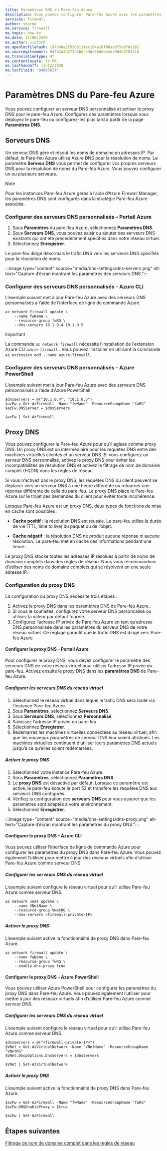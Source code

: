 ```yaml
---
title: Paramètres DNS du Pare-feu Azure
description: Vous pouvez configurer Pare-feu Azure avec les paramètres de serveur DNS et de proxy DNS.
services: firewall
author: vhorne
ms.service: firewall
ms.topic: how-to
ms.date: 11/06/2020
ms.author: victorh
ms.openlocfilehash: 197d48a2f5368111ec194a18f86aedf5ad78e1b2
ms.sourcegitcommit: 04fb3a2b272d4bbc43de5b4dbceda9d4c9701310
ms.translationtype: HT
ms.contentlocale: fr-FR
ms.lasthandoff: 11/12/2020
ms.locfileid: "94565617"
---
```

# <a name="azure-firewall-dns-settings"></a>Paramètres DNS du Pare-feu Azure

Vous pouvez configurer un serveur DNS personnalisé et activer le proxy DNS pour le pare-feu Azure. Configurez ces paramètres lorsque vous déployez le pare-feu ou configurez-les plus tard à partir de la page **Paramètres DNS**.

## <a name="dns-servers"></a>Serveurs DNS

Un serveur DNS gère et résout les noms de domaine en adresses IP. Par défaut, le Pare-feu Azure utilise Azure DNS pour la résolution de noms. Le paramètre **Serveur DNS** vous permet de configurer vos propres serveurs DNS pour la résolution de noms du Pare-feu Azure. Vous pouvez configurer un ou plusieurs serveurs.

> [!NOTE]
> Pour les instances Pare-feu Azure gérés à l’aide d’Azure Firewall Manager, les paramètres DNS sont configurés dans la stratégie Pare-feu Azure associée.

### <a name="configure-custom-dns-servers---azure-portal"></a>Configurer des serveurs DNS personnalisés – Portail Azure

1. Sous **Paramètres** du pare-feu Azure, sélectionnez **Paramètres DNS**.
2. Sous **Serveurs DNS**, vous pouvez saisir ou ajouter des serveurs DNS existants qui ont été précédemment spécifiés dans votre réseau virtuel.
3. Sélectionnez **Enregistrer**.

Le pare-feu dirige désormais le trafic DNS vers les serveurs DNS spécifiés pour la résolution de noms.

:::image type="content" source="media/dns-settings/dns-servers.png" alt-text="Capture d’écran montrant les paramètres des serveurs DNS.":::

### <a name="configure-custom-dns-servers---azure-cli"></a>Configurer des serveurs DNS personnalisés – Azure CLI

L’exemple suivant met à jour Pare-feu Azure avec des serveurs DNS personnalisés à l’aide de l’interface de ligne de commande Azure.

```azurecli-interactive
az network firewall update \
    --name fwName \ 
    --resource-group fwRG \
    --dns-servers 10.1.0.4 10.1.0.5
```

> [!IMPORTANT]
> La commande `az network firewall` nécessite l’installation de l’extension Azure CLI `azure-firewall` . Vous pouvez l’installer en utilisant la commande `az extension add --name azure-firewall`. 

### <a name="configure-custom-dns-servers---azure-powershell"></a>Configurer des serveurs DNS personnalisés – Azure PowerShell

L’exemple suivant met à jour Pare-feu Azure avec des serveurs DNS personnalisés à l’aide d’Azure PowerShell.

```azurepowershell
$dnsServers = @("10.1.0.4", "10.1.0.5")
$azFw = Get-AzFirewall -Name "fwName" -ResourceGroupName "fwRG"
$azFw.DNSServer = $dnsServers

$azFw | Set-AzFirewall
```

## <a name="dns-proxy"></a>Proxy DNS

Vous pouvez configurer le Pare-feu Azure pour qu’il agisse comme proxy DNS. Un proxy DNS est un intermédiaire pour les requêtes DNS entre des machines virtuelles clientes et un serveur DNS. Si vous configurez un serveur DNS personnalisé, activez le proxy DNS pour éviter les incompatibilités de résolution DNS et activez le filtrage de nom de domaine complet (FQDN) dans les règles de réseau.

Si vous n’activez pas le proxy DNS, les requêtes DNS du client peuvent se déplacer vers un serveur DNS à une heure différente ou retourner une réponse différente de celle du pare-feu. Le proxy DNS place le Pare-feu Azure sur le trajet des demandes du client pour éviter toute incohérence.

Lorsque Pare-feu Azure est un proxy DNS, deux types de fonctions de mise en cache sont possibles :

- **Cache positif** : la résolution DNS est réussie. Le pare-feu utilise la durée de vie (TTL, time to live) du paquet ou de l’objet. 

- **Cache négatif** : la résolution DNS ne produit aucune réponse ni aucune résolution. Le pare-feu met en cache ces informations pendant une heure.

Le proxy DNS stocke toutes les adresses IP résolues à partir de noms de domaine complets dans des règles de réseau. Nous vous recommandons d’utiliser des noms de domaine complets qui se résolvent en une seule adresse IP.  

### <a name="dns-proxy-configuration"></a>Configuration du proxy DNS

La configuration du proxy DNS nécessite trois étapes :
1. Activez le proxy DNS dans les paramètres DNS de Pare-feu Azure.
2. Si vous le souhaitez, configurez votre serveur DNS personnalisé ou utilisez la valeur par défaut fournie.
3. Configurez l’adresse IP privée de Pare-feu Azure en tant qu’adresse DNS personnalisée dans les paramètres du serveur DNS de votre réseau virtuel. Ce réglage garantit que le trafic DNS est dirigé vers Pare-feu Azure.

#### <a name="configure-dns-proxy---azure-portal"></a>Configurer le proxy DNS – Portail Azure

Pour configurer le proxy DNS, vous devez configurer le paramètre des serveurs DNS de votre réseau virtuel pour utiliser l’adresse IP privée du pare-feu. Activez ensuite le proxy DNS dans les **paramètres DNS** de Pare-feu Azure.

##### <a name="configure-virtual-network-dns-servers"></a>Configurer les serveurs DNS du réseau virtuel 

1. Sélectionnez le réseau virtuel dans lequel le trafic DNS sera routé via l’instance Pare-feu Azure.
2. Sous **Paramètres**, sélectionnez **Serveurs DNS**.
3. Sous **Serveurs DNS**, sélectionnez **Personnalisé**.
4. Saisissez l’adresse IP privée du pare-feu.
5. Sélectionnez **Enregistrer**.
6. Redémarrez les machines virtuelles connectées au réseau virtuel, afin que les nouveaux paramètres de serveur DNS leur soient attribués. Les machines virtuelles continuent d’utiliser leurs paramètres DNS actuels jusqu’à ce qu’elles soient redémarrées.

##### <a name="enable-dns-proxy"></a>Activer le proxy DNS

1. Sélectionnez votre instance Pare-feu Azure.
2. Sous **Paramètres**, sélectionnez **Paramètres DNS**.
3. Le **proxy DNS** est désactivé par défaut. Lorsque ce paramètre est activé, le pare-feu écoute le port 53 et transfère les requêtes DNS aux serveurs DNS configurés.
4. Vérifiez la configuration des **serveurs DNS** pour vous assurer que les paramètres sont adaptés à votre environnement.
5. Sélectionnez **Enregistrer**.

:::image type="content" source="media/dns-settings/dns-proxy.png" alt-text="Capture d’écran montrant les paramètres du proxy DNS.":::

#### <a name="configure-dns-proxy---azure-cli"></a>Configurer le proxy DNS – Azure CLI

Vous pouvez utiliser l’interface de ligne de commande Azure pour configurer les paramètres du proxy DNS dans Pare-feu Azure. Vous pouvez également l’utiliser pour mettre à jour des réseaux virtuels afin d’utiliser Pare-feu Azure comme serveur DNS.

##### <a name="configure-virtual-network-dns-servers"></a>Configurer les serveurs DNS du réseau virtuel

L’exemple suivant configure le réseau virtuel pour qu’il utilise Pare-feu Azure comme serveur DNS.
 
```azurecli-interactive
az network vnet update \
    --name VNetName \ 
    --resource-group VNetRG \
    --dns-servers <firewall-private-IP>
```

##### <a name="enable-dns-proxy"></a>Activer le proxy DNS

L’exemple suivant active la fonctionnalité de proxy DNS dans Pare-feu Azure.

```azurecli-interactive
az network firewall update \
    --name fwName \ 
    --resource-group fwRG \
    --enable-dns-proxy true
```

#### <a name="configure-dns-proxy---azure-powershell"></a>Configurer le proxy DNS – Azure PowerShell

Vous pouvez utiliser Azure PowerShell pour configurer les paramètres du proxy DNS dans Pare-feu Azure. Vous pouvez également l’utiliser pour mettre à jour des réseaux virtuels afin d’utiliser Pare-feu Azure comme serveur DNS.

##### <a name="configure-virtual-network-dns-servers"></a>Configurer les serveurs DNS du réseau virtuel

L’exemple suivant configure le réseau virtuel pour qu’il utilise Pare-feu Azure comme serveur DNS.

```azurepowershell
$dnsServers = @("<firewall-private-IP>")
$VNet = Get-AzVirtualNetwork -Name "VNetName" -ResourceGroupName "VNetRG"
$VNet.DhcpOptions.DnsServers = $dnsServers

$VNet | Set-AzVirtualNetwork
```

##### <a name="enable-dns-proxy"></a>Activer le proxy DNS

L’exemple suivant active la fonctionnalité de proxy DNS dans Pare-feu Azure.

```azurepowershell
$azFw = Get-AzFirewall -Name "fwName" -ResourceGroupName "fwRG"
$azFw.DNSEnableProxy = $true

$azFw | Set-AzFirewall
```

## <a name="next-steps"></a>Étapes suivantes

[Filtrage de nom de domaine complet dans les règles de réseau](fqdn-filtering-network-rules.md)
